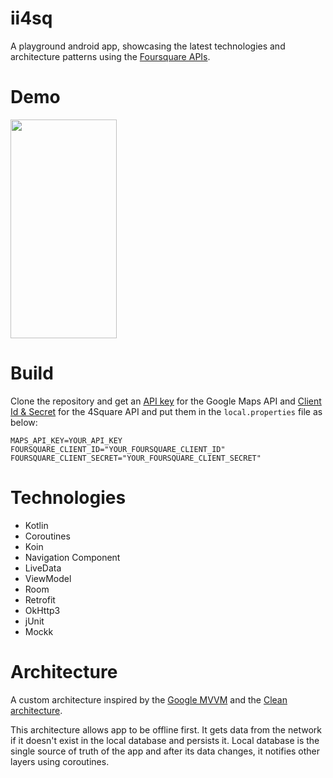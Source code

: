 # ii4sq
A playground android app, showcasing the latest technologies and architecture patterns using the [Foursquare APIs](https://developer.foursquare.com/).

# Demo
<span><img src="https://github.com/ImnIrdst/ii4sq/raw/main/demo/demo.gif" width="170" height="350"></span>

# Build
Clone the repository and get an [API key](https://developers.google.com/maps/documentation/android-sdk/start) for the Google Maps API and [Client Id & Secret](https://developer.foursquare.com/) for the 4Square API and put them in the `local.properties` file as below:

```properties
MAPS_API_KEY=YOUR_API_KEY
FOURSQUARE_CLIENT_ID="YOUR_FOURSQUARE_CLIENT_ID"
FOURSQUARE_CLIENT_SECRET="YOUR_FOURSQUARE_CLIENT_SECRET"
```

# Technologies

- Kotlin 
- Coroutines
- Koin
- Navigation Component
- LiveData
- ViewModel
- Room
- Retrofit
- OkHttp3
- jUnit
- Mockk

# Architecture
A custom architecture inspired by the [Google MVVM](https://developer.android.com/jetpack/guide) and the [Clean architecture](https://blog.cleancoder.com/uncle-bob/2012/08/13/the-clean-architecture.html).

This architecture allows app to be offline first. It gets data from the network if it doesn't exist in the local database and persists it. Local database is the single source of truth of the app and after its data changes, it notifies other layers using coroutines. 
